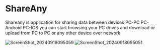 # ShareAny
Shareany is application for sharing data between devices PC-PC PC-Android PC-IOS 
you can start browsing your PC drives and download or upload from PC to PC or any other device over network

![ScreenShot_20240918095059](https://github.com/user-attachments/assets/357d347b-6231-42f8-a414-a374c8e6bacc)
![ScreenShot_20240918095051](https://github.com/user-attachments/assets/3e74d225-f11f-46cb-84ce-eb40b25a9f6b)
